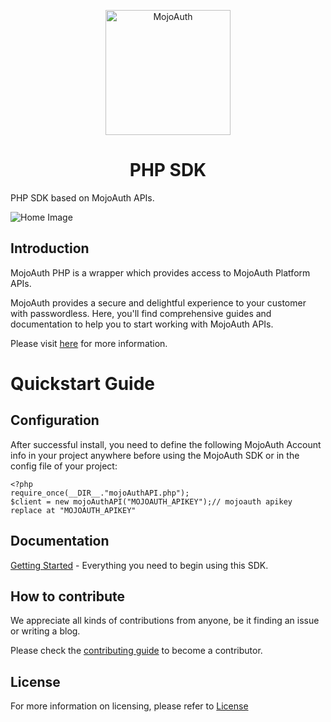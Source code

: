 <p align="center">
  <a href="https://www.mojoauth.com">
    <img alt="MojoAuth" src="https://mojoauth.com/assets/images/logo.svg" width="200" />
  </a>
</p>

<h1 align="center">
  PHP SDK
</h1>

PHP SDK based on MojoAuth APIs.

![Home Image](https://mojoauth-cdn.netlify.app/assets/images/coming-soon.png)


## Introduction

MojoAuth PHP is a wrapper which provides access to MojoAuth Platform APIs.

MojoAuth provides a secure and delightful experience to your customer with passwordless.
Here, you'll find comprehensive guides and documentation to help you to start working with MojoAuth APIs.

Please visit [here](http://www.mojoauth.com/) for more information.

# Quickstart Guide

## Configuration
After successful install, you need to define the following MojoAuth Account info in your project anywhere before using the MojoAuth SDK or in the config file of your project:

```
<?php
require_once(__DIR__."mojoAuthAPI.php");
$client = new mojoAuthAPI("MOJOAUTH_APIKEY");// mojoauth apikey replace at "MOJOAUTH_APIKEY"
```                

## Documentation

[Getting Started](https://mojoauth.com/docs/) - Everything you need to begin using this SDK.

## How to contribute

We appreciate all kinds of contributions from anyone, be it finding an issue or writing a blog.

Please check the [contributing guide](CONTRIBUTING.md) to become a contributor.

## License

For more information on licensing, please refer to [License](https://github.com/LoginRadius/engineering-portal/blob/master/LICENSE)
